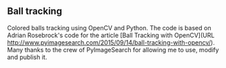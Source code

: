 ## Ball tracking
Colored balls tracking using OpenCV and Python. The code is based on Adrian Rosebrock's code for the article [Ball Tracking with OpenCV](URL http://www.pyimagesearch.com/2015/09/14/ball-tracking-with-opencv/). Many thanks to the crew of PyImageSearch for allowing me to use, modify and publish it.
